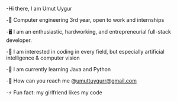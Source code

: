 
-Hi there, I am Umut Uygur

-📖 Computer engineering 3rd year, open to work and internships

-🖥️ I am an enthusiastic, hardworking, and entrepreneurial full-stack developer. 

-👀 I am interested in coding in every field, but especially artificial intelligence & computer vision 

-🌱 I am currently learning Java and Python 

-📧 How can you reach me @umuttuygurr@gmail.com 

-⚡ Fun fact: my girlfriend likes my code 


